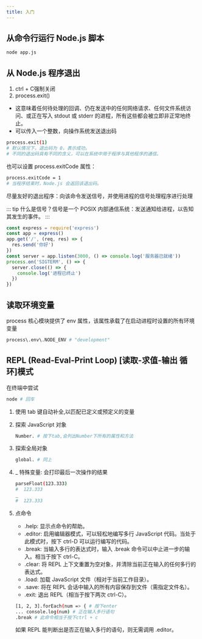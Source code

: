 ```yaml
---
title: 入门
---
```


## 从命令行运行 Node.js 脚本

```sh
node app.js
```

## 从 Node.js 程序退出

1. ctrl + C强制关闭
2. process.exit()

- 这意味着任何待处理的回调、仍在发送中的任何网络请求、任何文件系统访问、或正在写入 stdout 或 stderr 的进程，所有这些都会被立即非正常地终止。
- 可以传入一个整数，向操作系统发送退出码

```sh
process.exit(1)
# 默认情况下，退出码为 0，表示成功。
# 不同的退出码具有不同的含义，可以在系统中用于程序与其他程序的通信。
```

也可以设置 process.exitCode 属性：

```sh
process.exitCode = 1
# 当程序结束时，Node.js 会返回该退出码。
```

尽量友好的退出程序：向该命令发送信号，并使用进程的信号处理程序进行处理

::: tip
什么是信号？信号是一个 POSIX 内部通信系统：发送通知给进程，以告知其发生的事件。
:::

```javascript
const express = require('express')
const app = express()
app.get('/', (req, res) => {
  res.send('你好')
})
const server = app.listen(3000, () => console.log('服务器已就绪'))
process.on('SIGTERM', () => {
  server.close(() => {
    console.log('进程已终止')
  })
})
```

## 读取环境变量

process 核心模块提供了 env 属性，该属性承载了在启动进程时设置的所有环境变量

```sh
process\.env\.NODE_ENV # "development"
```

## REPL (Read-Eval-Print Loop) [读取-求值-输出 循环]模式

在终端中尝试

```sh
node # 回车
```

1. 使用 tab 键自动补全,以匹配已定义或预定义的变量
2. 探索 JavaScript 对象

    ```sh
    Number. # 按下tab,会列出Number下所有的属性和方法
    ```

3. 探索全局对象

    ```sh
    global. # 同上
    ```

4. _ 特殊变量: 会打印最后一次操作的结果

    ```sh
    parseFloat(123.333)
    #  123.333
    _
    #  123.333
    ```

5. 点命令

    - .help: 显示点命令的帮助。
    - .editor: 启用编辑器模式，可以轻松地编写多行 JavaScript 代码。当处于此模式时，按下 ctrl-D 可以运行编写的代码。
    - .break: 当输入多行的表达式时，输入 .break 命令可以中止进一步的输入。相当于按下 ctrl-C。
    - .clear: 将 REPL 上下文重置为空对象，并清除当前正在输入的任何多行的表达式。
    - .load: 加载 JavaScript 文件（相对于当前工作目录）。
    - .save: 将在 REPL 会话中输入的所有内容保存到文件（需指定文件名）。
    - .exit: 退出 REPL（相当于按下两次 ctrl-C）。

    ```sh
    [1, 2, 3].forEach(num => { # 按下enter
    ... console.log(num) # 正在输入多行语句
    .break # 此命令相当于按下ctrl + c
    ```

    如果 REPL 能判断出是否正在输入多行的语句，则无需调用 .editor。
